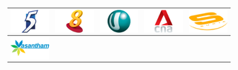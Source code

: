 | ![](https://raw.githubusercontent.com/RevGear/logo/master/Countries/SG/Channel5.png)| ![](https://raw.githubusercontent.com/RevGear/logo/master/Countries/SG/Channel8.png)| ![](https://raw.githubusercontent.com/RevGear/logo/master/Countries/SG/ChannelU.png)| ![](https://raw.githubusercontent.com/RevGear/logo/master/Countries/SG/CNA.png)| ![](https://raw.githubusercontent.com/RevGear/logo/master/Countries/SG/Suria.png)| 
|:---:|:---:|:---:|:---:|:---:| 
| ![](https://raw.githubusercontent.com/RevGear/logo/master/Countries/SG/Vasantham.png) | 
